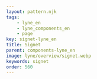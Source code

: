 ```yaml
---
layout: pattern.njk
tags: 
    - lyne_en
    - lyne_components_en
    - page
key: signet-lyne_en
title: Signet
parent: components-lyne_en
image: lyne/overview/signet.webp
keywords: signet
order: 560
---
```

